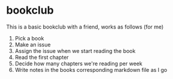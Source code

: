 # bookclub
This is a basic bookclub with a friend, works as follows (for me) 

1. Pick a book
2. Make an issue
3. Assign the issue when we start reading the book
4. Read the first chapter
5. Decide how many chapters we're reading per week
6. Write notes in the books corresponding markdown file as I go
